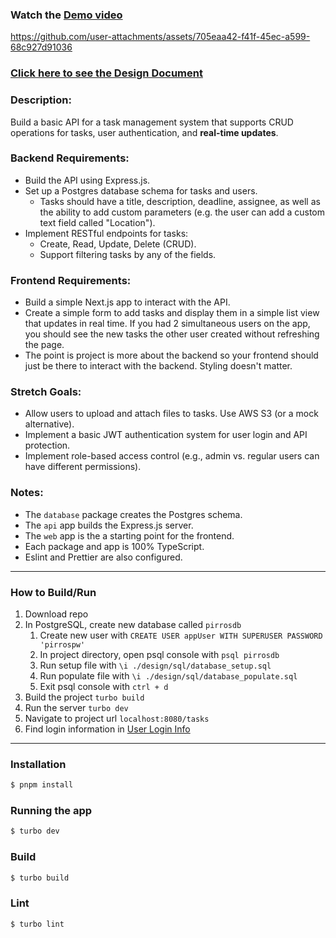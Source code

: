 ### Watch the [Demo video](./demo.mp4)

https://github.com/user-attachments/assets/705eaa42-f41f-45ec-a599-68c927d91036

### [Click here to see the Design Document](./design/Pirros%20TaskManagement%20Design.md)

### Description:

Build a basic API for a task management system that supports CRUD operations for tasks, user authentication, and **real-time updates**.

### Backend Requirements:

- Build the API using Express.js.
- Set up a Postgres database schema for tasks and users.
  - Tasks should have a title, description, deadline, assignee, as well as the ability to add custom parameters (e.g. the user can add a custom text field called "Location").
- Implement RESTful endpoints for tasks:
  - Create, Read, Update, Delete (CRUD).
  - Support filtering tasks by any of the fields.

### Frontend Requirements:

- Build a simple Next.js app to interact with the API.
- Create a simple form to add tasks and display them in a simple list view that updates in real time. If you had 2 simultaneous users on the app, you should see the new tasks the other user created without refreshing the page.
- The point is project is more about the backend so your frontend should just be there to interact with the backend. Styling doesn't matter.

### Stretch Goals:

- Allow users to upload and attach files to tasks. Use AWS S3 (or a mock alternative).
- Implement a basic JWT authentication system for user login and API protection.
- Implement role-based access control (e.g., admin vs. regular users can have different permissions).

### Notes:

- The `database` package creates the Postgres schema.
- The `api` app builds the Express.js server.
- The `web` app is the a starting point for the frontend.
- Each package and app is 100% TypeScript.
- Eslint and Prettier are also configured.

---

### **How to Build/Run**
1. Download repo
2. In PostgreSQL, create new database called `pirrosdb`
    1. Create new user with `CREATE USER appUser WITH SUPERUSER PASSWORD 'pirrospw'`
    2. In project directory, open psql console with `psql pirrosdb`
    3. Run setup file with `\i ./design/sql/database_setup.sql`
    4. Run populate file with `\i ./design/sql/database_populate.sql`
    5. Exit psql console with `ctrl + d`
3. Build the project `turbo build`
4. Run the server `turbo dev`
5. Navigate to project url `localhost:8080/tasks`
6. Find login information in [User Login Info](./design/sql/database_populate.sql)

---

### Installation

```bash
$ pnpm install
```

### Running the app

```bash
$ turbo dev
```

### Build

```bash
$ turbo build
```

### Lint

```bash
$ turbo lint
```

